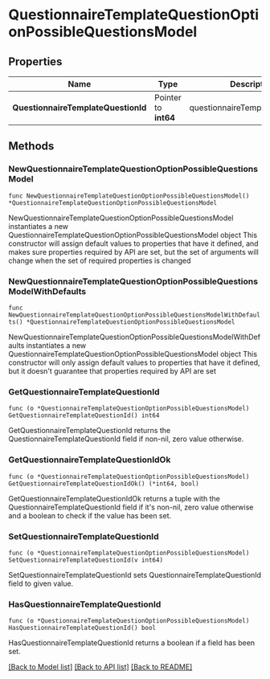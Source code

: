# QuestionnaireTemplateQuestionOptionPossibleQuestionsModel

## Properties

Name | Type | Description | Notes
------------ | ------------- | ------------- | -------------
**QuestionnaireTemplateQuestionId** | Pointer to **int64** | questionnaireTemplateQuestionId | [optional] 

## Methods

### NewQuestionnaireTemplateQuestionOptionPossibleQuestionsModel

`func NewQuestionnaireTemplateQuestionOptionPossibleQuestionsModel() *QuestionnaireTemplateQuestionOptionPossibleQuestionsModel`

NewQuestionnaireTemplateQuestionOptionPossibleQuestionsModel instantiates a new QuestionnaireTemplateQuestionOptionPossibleQuestionsModel object
This constructor will assign default values to properties that have it defined,
and makes sure properties required by API are set, but the set of arguments
will change when the set of required properties is changed

### NewQuestionnaireTemplateQuestionOptionPossibleQuestionsModelWithDefaults

`func NewQuestionnaireTemplateQuestionOptionPossibleQuestionsModelWithDefaults() *QuestionnaireTemplateQuestionOptionPossibleQuestionsModel`

NewQuestionnaireTemplateQuestionOptionPossibleQuestionsModelWithDefaults instantiates a new QuestionnaireTemplateQuestionOptionPossibleQuestionsModel object
This constructor will only assign default values to properties that have it defined,
but it doesn't guarantee that properties required by API are set

### GetQuestionnaireTemplateQuestionId

`func (o *QuestionnaireTemplateQuestionOptionPossibleQuestionsModel) GetQuestionnaireTemplateQuestionId() int64`

GetQuestionnaireTemplateQuestionId returns the QuestionnaireTemplateQuestionId field if non-nil, zero value otherwise.

### GetQuestionnaireTemplateQuestionIdOk

`func (o *QuestionnaireTemplateQuestionOptionPossibleQuestionsModel) GetQuestionnaireTemplateQuestionIdOk() (*int64, bool)`

GetQuestionnaireTemplateQuestionIdOk returns a tuple with the QuestionnaireTemplateQuestionId field if it's non-nil, zero value otherwise
and a boolean to check if the value has been set.

### SetQuestionnaireTemplateQuestionId

`func (o *QuestionnaireTemplateQuestionOptionPossibleQuestionsModel) SetQuestionnaireTemplateQuestionId(v int64)`

SetQuestionnaireTemplateQuestionId sets QuestionnaireTemplateQuestionId field to given value.

### HasQuestionnaireTemplateQuestionId

`func (o *QuestionnaireTemplateQuestionOptionPossibleQuestionsModel) HasQuestionnaireTemplateQuestionId() bool`

HasQuestionnaireTemplateQuestionId returns a boolean if a field has been set.


[[Back to Model list]](../README.md#documentation-for-models) [[Back to API list]](../README.md#documentation-for-api-endpoints) [[Back to README]](../README.md)


